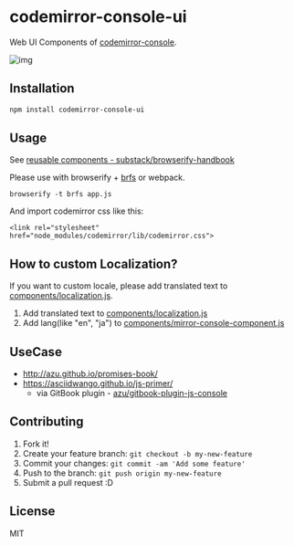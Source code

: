# codemirror-console-ui

Web UI Components of [codemirror-console](https://github.com/azu/codemirror-console "codemirror-console").

![img](http://monosnap.com/image/jeIGR8EHA2o0CaK0wfI4R3k7tuk4sN.png)

## Installation

``` sh
npm install codemirror-console-ui
```

## Usage

See [reusable components - substack/browserify-handbook](https://github.com/substack/browserify-handbook#reusable-components " reusable components")

Please use with browserify + [brfs](https://github.com/substack/brfs "brfs") or webpack.

```
browserify -t brfs app.js
```

And import codemirror css like this:

```
<link rel="stylesheet" href="node_modules/codemirror/lib/codemirror.css">
```

## How to custom Localization?

If you want to custom locale, please add translated text to [components/localization.js](components/localization.js).

1. Add translated text to [components/localization.js](components/localization.js)
2. Add lang(like "en", "ja") to [components/mirror-console-component.js](components/mirror-console-component.js)

## UseCase

- http://azu.github.io/promises-book/
- https://asciidwango.github.io/js-primer/
    - via GitBook plugin - [azu/gitbook-plugin-js-console](https://github.com/azu/gitbook-plugin-js-console "azu/gitbook-plugin-js-console: GitBook plugin that provide interactive JavaScript console")

## Contributing

1. Fork it!
2. Create your feature branch: `git checkout -b my-new-feature`
3. Commit your changes: `git commit -am 'Add some feature'`
4. Push to the branch: `git push origin my-new-feature`
5. Submit a pull request :D

## License

MIT
